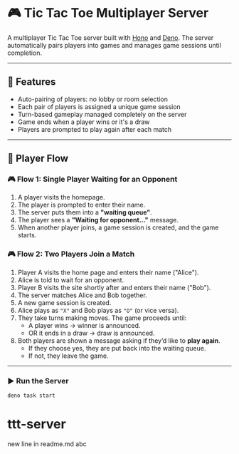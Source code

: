 # 🎮 Tic Tac Toe Multiplayer Server

A multiplayer Tic Tac Toe server built with [Hono](https://hono.dev) and [Deno](https://deno.land). The server automatically pairs players into games and manages game sessions until completion.

---

## 🚀 Features

- Auto-pairing of players: no lobby or room selection
- Each pair of players is assigned a unique game session
- Turn-based gameplay managed completely on the server
- Game ends when a player wins or it's a draw
- Players are prompted to play again after each match

---

## 🧠 Player Flow

### 🎮 Flow 1: Single Player Waiting for an Opponent

1. A player visits the homepage.
2. The player is prompted to enter their name.
3. The server puts them into a **"waiting queue"**.
4. The player sees a **"Waiting for opponent..."** message.
5. When another player joins, a game session is created, and the game starts.

### 🎮 Flow 2: Two Players Join a Match

1. Player A visits the home page and enters their name ("Alice").
2. Alice is told to wait for an opponent.
3. Player B visits the site shortly after and enters their name ("Bob").
4. The server matches Alice and Bob together.
5. A new game session is created.
6. Alice plays as `"X"` and Bob plays as `"O"` (or vice versa).
7. They take turns making moves. The game proceeds until:
   - A player wins → winner is announced.
   - OR it ends in a draw → draw is announced.
8. Both players are shown a message asking if they’d like to **play again**.
   - If they choose yes, they are put back into the waiting queue.
   - If not, they leave the game.

---

### ▶️ Run the Server

```bash
deno task start
```
# ttt-server
new line in readme.md
abc
